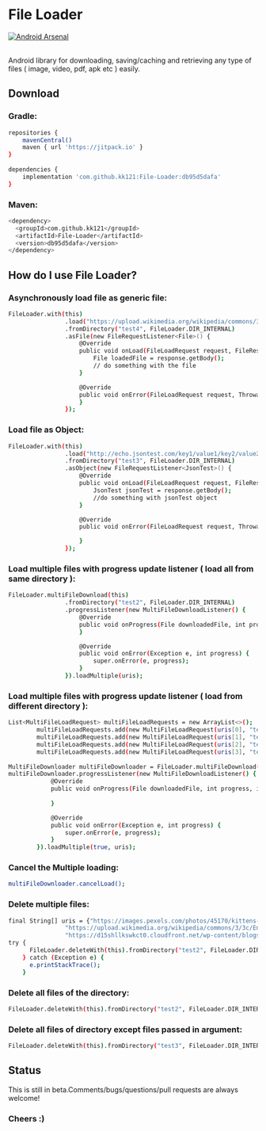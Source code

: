 # File Loader
[![Android Arsenal]( https://img.shields.io/badge/Android%20Arsenal-File%20Loader-green.svg?style=flat )]( https://android-arsenal.com/details/1/6638 ) 

<br>
Android library for downloading, saving/caching and retrieving any type of files ( image, video, pdf, apk etc ) easily.

## Download
### Gradle:
```sh
repositories {
    mavenCentral()
    maven { url 'https://jitpack.io' }
}
    
dependencies {
    implementation 'com.github.kk121:File-Loader:db95d5dafa'
}
```
### Maven:
```sh
<dependency>
  <groupId>com.github.kk121</groupId>
  <artifactId>File-Loader</artifactId>
  <version>db95d5dafa</version>
</dependency>
```
## How do I use File Loader?
### Asynchronously load file as generic file:
```sh
FileLoader.with(this)
                .load("https://upload.wikimedia.org/wikipedia/commons/3/3c/Enrique_Simonet_-_Marina_veneciana_6MB.jpg",false) //2nd parameter is optioal, pass true to force load from network
                .fromDirectory("test4", FileLoader.DIR_INTERNAL)
                .asFile(new FileRequestListener<File>() {
                    @Override
                    public void onLoad(FileLoadRequest request, FileResponse<File> response) {
                        File loadedFile = response.getBody();
                        // do something with the file
                    }

                    @Override
                    public void onError(FileLoadRequest request, Throwable t) {
                    }
                });
```
### Load file as Object:
```sh
FileLoader.with(this)
                .load("http://echo.jsontest.com/key1/value1/key2/value2")
                .fromDirectory("test3", FileLoader.DIR_INTERNAL)
                .asObject(new FileRequestListener<JsonTest>() {
                    @Override
                    public void onLoad(FileLoadRequest request, FileResponse<JsonTest> response) {
                        JsonTest jsonTest = response.getBody();
                        //do something with jsonTest object
                    }

                    @Override
                    public void onError(FileLoadRequest request, Throwable t) {

                    }
                });
```
### Load multiple files with progress update listener ( load all from same directory ):
```sh
FileLoader.multiFileDownload(this)
                .fromDirectory("test2", FileLoader.DIR_INTERNAL)
                .progressListener(new MultiFileDownloadListener() {
                    @Override
                    public void onProgress(File downloadedFile, int progress, int totalFiles) {
                    }

                    @Override
                    public void onError(Exception e, int progress) {
                        super.onError(e, progress);
                    }
                }).loadMultiple(uris);
```
### Load multiple files with progress update listener ( load from different directory ):
```sh
List<MultiFileLoadRequest> multiFileLoadRequests = new ArrayList<>();
        multiFileLoadRequests.add(new MultiFileLoadRequest(uris[0], "test2", FileLoader.DIR_INTERNAL, false));
        multiFileLoadRequests.add(new MultiFileLoadRequest(uris[1], "test4", FileLoader.DIR_INTERNAL, false));
        multiFileLoadRequests.add(new MultiFileLoadRequest(uris[2], "test4", FileLoader.DIR_INTERNAL, false));
        multiFileLoadRequests.add(new MultiFileLoadRequest(uris[3], "test4", FileLoader.DIR_INTERNAL, false));
        
MultiFileDownloader multiFileDownloader = FileLoader.multiFileDownload(this);
multiFileDownloader.progressListener(new MultiFileDownloadListener() {
            @Override
            public void onProgress(File downloadedFile, int progress, int totalFiles) {
                
            }

            @Override
            public void onError(Exception e, int progress) {
                super.onError(e, progress);
            }
        }).loadMultiple(true, uris);
```
### Cancel the Multiple loading:
```sh
multiFileDownloader.cancelLoad();
```
### Delete multiple files:
```sh
final String[] uris = {"https://images.pexels.com/photos/45170/kittens-cat-cat-puppy-rush-45170.jpeg",
                "https://upload.wikimedia.org/wikipedia/commons/3/3c/Enrique_Simonet_-_Marina_veneciana_6MB.jpg",
                "https://d15shllkswkct0.cloudfront.net/wp-content/blogs.dir/1/files/2017/01/Google-acquires-Fabric.png"};
try {
      FileLoader.deleteWith(this).fromDirectory("test2", FileLoader.DIR_INTERNAL).deleteFiles(uris);
    } catch (Exception e) {
      e.printStackTrace();
    }
```
### Delete all files of the directory:
```sh
FileLoader.deleteWith(this).fromDirectory("test2", FileLoader.DIR_INTERNAL).deleteAllFiles();
```
### Delete all files of directory except files passed in argument:
```sh
FileLoader.deleteWith(this).fromDirectory("test3", FileLoader.DIR_INTERNAL).deleteAllFilesExcept(uris);
``` 
## Status
This is still in beta.Comments/bugs/questions/pull requests are always welcome!
### **Cheers :)**

